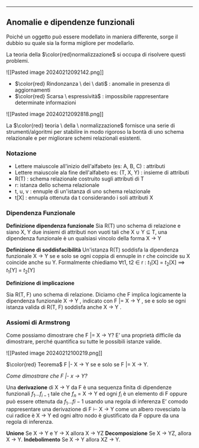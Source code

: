 ___
## Anomalie e dipendenze funzionali

Poiché un oggetto può essere modellato in maniera differente, sorge il dubbio su quale sia la forma migliore per modellarlo.

La teoria della $\color{red}normalizzazione$ si occupa di risolvere questi problemi.

![[Pasted image 20240212092142.png]]
* $\color{red} Rindonzanza \ dei \ dati$ : anomalie in presenza di aggiornamenti
* $\color{red} Scarsa \  espressività$ : impossibile rappresentare determinate informazioni

![[Pasted image 20240212092818.png]]


La $\color{red} teoria \  della \ normalizzazione$ fornisce una serie di strumenti/algoritmi per stabilire in modo rigoroso la bontà di uno schema relazionale e per migliorare schemi relazionali esistenti.

### Notazione
* Lettere maiuscole all'inizio dell'alfabeto (es: A, B, C) : attributi
* Lettere maiuscole ala fine dell'alfabeto  es: (T, X, Y) : insieme di attributi
* R(T) : schema relazionale costruito sugli attributi di T
* r: istanza dello schema relazionale
* t, u, v : ennuple di un'istanza di uno schema relazionale
* t[X] : ennupla ottenuta da t considerando i soli attributi X


### Dipendenza Funzionale

$\textbf{Definizione dipendenza funzionale}$
Sia R(T) uno schema di relazione e siano X, Y due insiemi di attributi non vuoti tali che X $\cup$ Y $\subseteq$ T, una dipendenza funzionale è un qualsiasi vincolo della forma X   $\rightarrow$ Y

$\textbf{Definizione di soddisfacibilità}$
Un'istanza R(T) soddisfa la dipendenza funzionale X $\rightarrow$ Y se e solo se ogni coppia di ennuple in r che coincide su X coincide anche su Y.
Formalmente chiediamo $\forall$t1, t2 $\in$ r : $t_1$[X] = $t_2$[X] $\implies$ $t_1$[Y] = $t_2$[Y]

$\textbf{Definizione di implicazione}$

Sia R(T, F) uno schema di relazione. Diciamo che F implica logicamente la dipendenza funzionale X $\rightarrow$ Y , indicato con F |= X $\rightarrow$ Y , se e solo se ogni istanza valida di R(T, F) soddisfa anche X $\rightarrow$ Y .

### Assiomi di Armstrong

Come possiamo dimostrare che F |= X $\rightarrow$ Y? E’ una proprietà difficile da dimostrare, perché quantifica su tutte le possibili istanze valide. 

![[Pasted image 20240212100219.png]]

$\color{red} Teorema$
F |- X $\rightarrow$ Y se e solo se  F |= X $\rightarrow$ Y.


*Come dimostrare che F |- x $\rightarrow$ Y?*

Una **derivazione** di X $\rightarrow$ Y da F è una sequenza finita di dipendenze funzionali $f_1$...$f_{i-1}$ tale che $f_n$ = X $\rightarrow$ Y  ed ogni $f_i$ è un elemento di F oppure può essere ottenuta da $f_1$...$f{i-1}$ usando una regola di inferenza
E’ comodo rappresentare una derivazione di F ⊢ X $\rightarrow$ Y come un albero rovesciato la cui radice è X $\rightarrow$ Y ed ogni altro nodo è giustificato da F oppure da una regola di inferenza.

$\textbf{Unione}$
Se X $\rightarrow$ Y e Y $\rightarrow$ X allora X $\rightarrow$ YZ
$\textbf{Decomposizione}$
Se X $\rightarrow$ YZ, allora X $\rightarrow$ Y.
$\textbf{Indebolimento}$
Se X $\rightarrow$ Y allora XZ $\rightarrow$ Y.